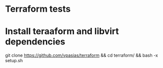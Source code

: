 # Terraform tests

# Install teraaform and libvirt dependencies
git clone https://github.com/vpasias/terraform && cd terraform/ && bash -x setup.sh
